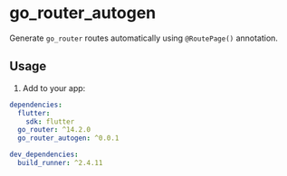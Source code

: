 # go_router_autogen

Generate `go_router` routes automatically using `@RoutePage()` annotation.

## Usage

1) Add to your app:

```yaml
dependencies:
  flutter:
    sdk: flutter
  go_router: ^14.2.0
  go_router_autogen: ^0.0.1

dev_dependencies:
  build_runner: ^2.4.11
